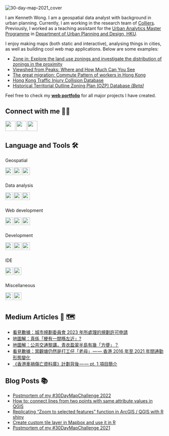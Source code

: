 ![30-day-map-2021_cover](https://user-images.githubusercontent.com/29334677/162561970-cee129eb-7d3e-4b2f-8679-a27baba838fa.jpg)

I am Kenneth Wong. I am a geospatial data analyst with background in urban planning. Currently, I am working in the research team of [Colliers](https://www.colliers.com/en-hk). Previously, I worked as a teaching assistant for the [Urban Analytics Master Programme](https://www.arch.hku.hk/programmes/upad/master-of-science-in-urban-analytics/) in [Department of Urban Planning and Design, HKU](https://www.arch.hku.hk/programmes_/upad/).

I enjoy making maps (both static and interactive), analysing things in cities, as well as building cool web map applications. Below are some examples:

- [Zone in: Explore the land use zonings and investigate the distribution of zonings in the proximity](https://khwong12.github.io/OZP_buffer_stat/)
- [Viewshed from Peaks: Where and How Much Can You See](https://khwong12.github.io/viewshed-peaks/)
- [The great migration: Commute Pattern of workers in Hong Kong](https://kenneth-12.shinyapps.io/place-of-work-od/)
- [Hong Kong Traffic Injury Collision Database](https://hkdistricts-info.shinyapps.io/trafficcollisions/)
- [Historical Territorial Outline Zoning Plan (OZP) Database *(Beta)*](http://ozpmerged.s3-website.ap-east-1.amazonaws.com/)

Feel free to check my [**web portfolio**](https://mappyurbanist.com/project/) for all major projects I have created.


## Connect with me 👨‍💻 

[<img align="left" height="32" width="32" src="https://cdn.jsdelivr.net/npm/simple-icons@v5/icons/linkedin.svg" />][LinkedIn]
[<img align="left" height="32" width="32" src="https://cdn.jsdelivr.net/npm/simple-icons@v5/icons/medium.svg" />][Medium]
[<img align="left" height="32" width="32" src="https://cdn.jsdelivr.net/npm/simple-icons@v5/icons/twitter.svg" />][Twitter]

<br />
<br />

## Language and Tools 🛠 

Geospatial

<img align="left" height="24" width="24" src="https://cdn.jsdelivr.net/npm/simple-icons@v5/icons/qgis.svg" />
<img align="left" height="24" width="24" src="https://cdn.jsdelivr.net/npm/simple-icons@v5/icons/leaflet.svg" />
<img align="left" height="24" width="24" src="https://cdn.jsdelivr.net/npm/simple-icons@v5/icons/mapbox.svg" />

<br />
<br />

Data analysis

<img align="left" height="24" width="24" src="https://cdn.jsdelivr.net/npm/simple-icons@v5/icons/r.svg" />
<img align="left" height="24" width="24" src="https://cdn.jsdelivr.net/npm/simple-icons@v5/icons/python.svg" />
<img align="left" height="24" width="24" src="https://cdn.jsdelivr.net/npm/simple-icons@v5/icons/postgresql.svg" />

<br />
<br />

Web development

<img align="left" height="24" width="24" src="https://cdn.jsdelivr.net/npm/simple-icons@v5/icons/javascript.svg" />
<img align="left" height="24" width="24" src="https://cdn.jsdelivr.net/npm/simple-icons@v5/icons/typescript.svg" />
<img align="left" height="24" width="24" src="https://cdn.jsdelivr.net/npm/simple-icons@v5/icons/sass.svg" />

<br />
<br />

Development

<img align="left" height="24" width="24" src="https://cdn.jsdelivr.net/npm/simple-icons@v5/icons/git.svg" />
<img align="left" height="24" width="24" src="https://cdn.jsdelivr.net/npm/simple-icons@v5/icons/docker.svg" />
<img align="left" height="24" width="24" src="https://cdn.jsdelivr.net/npm/simple-icons@v5/icons/amazonaws.svg" />

<br />
<br />

IDE

<img align="left" height="24" width="24" src="https://cdn.jsdelivr.net/npm/simple-icons@v5/icons/rstudio.svg" />
<img align="left" height="24" width="24" src="https://cdn.jsdelivr.net/npm/simple-icons@v5/icons/visualstudiocode.svg" />

<br />
<br />

Miscellaneous

<img align="left" height="24" width="24" src="https://cdn.jsdelivr.net/npm/simple-icons@v5/icons/adobephotoshop.svg" />
<img align="left" height="24" width="24" src="https://cdn.jsdelivr.net/npm/simple-icons@v5/icons/adobeillustrator.svg" />

<br />
<br />

## Medium Articles 📰 🗺️

<!-- MEDIUM:START -->
- [看見數據：城市規劃委員會 2023 年所處理的規劃許可申請](https://khwongk12.medium.com/%E7%9C%8B%E8%A6%8B%E6%95%B8%E6%93%9A-%E5%9F%8E%E5%B8%82%E8%A6%8F%E5%8A%83%E5%A7%94%E5%93%A1%E6%9C%83-2023-%E5%B9%B4%E6%89%80%E8%99%95%E7%90%86%E7%9A%84%E8%A6%8F%E5%8A%83%E8%A8%B1%E5%8F%AF%E7%94%B3%E8%AB%8B-68afba126e7c?source=rss-8b55cde22f50------2)
- [地圖解：真係「梗有一間喺左近」?](https://khwongk12.medium.com/%E5%9C%B0%E5%9C%96%E8%A7%A3-%E7%9C%9F%E4%BF%82-%E6%A2%97%E6%9C%89%E4%B8%80%E9%96%93%E5%96%BA%E5%B7%A6%E8%BF%91-7fa8efeeeddb?source=rss-8b55cde22f50------2)
- [地圖解：公共交通黎講，青衣盈翠半島有幾「方便」？](https://khwongk12.medium.com/%E5%9C%B0%E5%9C%96%E8%A7%A3-%E5%85%AC%E5%85%B1%E4%BA%A4%E9%80%9A%E9%BB%8E%E8%AC%9B-%E9%9D%92%E8%A1%A3%E7%9B%88%E7%BF%A0%E5%8D%8A%E5%B3%B6%E6%9C%89%E5%B9%BE-%E6%96%B9%E4%BE%BF-6708cad1b3ce?source=rss-8b55cde22f50------2)
- [看見數據：當觀塘仍然是打工仔「老母」 — — 香港 2016 年至 2021 年間通勤形態變化](https://khwongk12.medium.com/%E7%9C%8B%E8%A6%8B%E6%95%B8%E6%93%9A-%E7%95%B6%E8%A7%80%E5%A1%98%E4%BB%8D%E7%84%B6%E6%98%AF%E6%89%93%E5%B7%A5%E4%BB%94-%E8%80%81%E6%AF%8D-%E9%A6%99%E6%B8%AF-2016-%E5%B9%B4%E8%87%B3-2021-%E5%B9%B4%E9%96%93%E9%80%9A%E5%8B%A4%E5%BD%A2%E6%85%8B%E8%AE%8A%E5%8C%96-d0c600e82f01?source=rss-8b55cde22f50------2)
- [《香港車禍傷亡資料庫》計劃背後 — — pt. 1 項目簡介](https://khwongk12.medium.com/%E9%A6%99%E6%B8%AF%E8%BB%8A%E7%A6%8D%E5%82%B7%E4%BA%A1%E8%B3%87%E6%96%99%E5%BA%AB-%E8%A8%88%E5%8A%83%E8%83%8C%E5%BE%8C-pt-1-%E9%A0%85%E7%9B%AE%E7%B0%A1%E4%BB%8B-339be103dabc?source=rss-8b55cde22f50------2)
<!-- MEDIUM:END -->


## Blog Posts 📚 

<!-- BLOG-POST-LIST:START -->
- [Postmortem of my #30DayMapChallenge 2022](https://urbandatapalette.com/post/2023-01-map-challenge-2022/)
- [How to: connect lines from two points with same attribute values in QGIS](https://urbandatapalette.com/post/2022-07-connect-lines-from-same-values-pts/)
- [Replicating “Zoom to selected features” function in ArcGIS / QGIS with R shiny](https://urbandatapalette.com/post/2022-05-shiny-zoom-selected-features/)
- [Create custom tile layer in Mapbox and use it in R](https://urbandatapalette.com/post/2022-01-custom-tiles-to-r/)
- [Postmortem of my #30DayMapChallenge 2021](https://urbandatapalette.com/post/2022-01-map-challenge-2021/)
<!-- BLOG-POST-LIST:END -->

[website]: https://kennethwong12.netlify.app/
[Medium]: https://khwongk12.medium.com/
[Twitter]: https://twitter.com/Kenneth_KHW
[LinkedIn]: https://www.linkedin.com/in/kenneth-wong-91b390146
